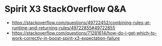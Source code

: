 # Spirit X3 StackOverflow Q&A

- https://stackoverflow.com/questions/49722452/combining-rules-at-runtime-and-returning-rules/49722855#49722855
- https://stackoverflow.com/questions/71281614/how-do-i-get-which-to-work-correctly-in-boost-spirit-x3-expectation-failure

